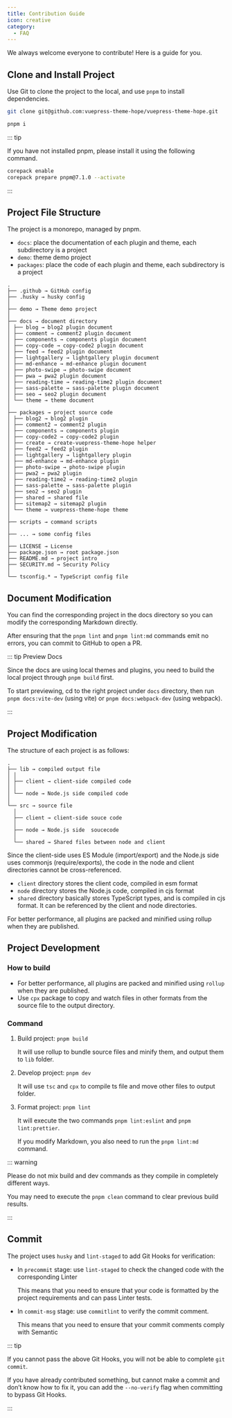 ```yaml
---
title: Contribution Guide
icon: creative
category:
  - FAQ
---
```


We always welcome everyone to contribute! Here is a guide for you.

<!-- more -->

## Clone and Install Project

Use Git to clone the project to the local, and use `pnpm` to install dependencies.

```sh
git clone git@github.com:vuepress-theme-hope/vuepress-theme-hope.git

pnpm i
```

::: tip

If you have not installed pnpm, please install it using the following command.

```sh
corepack enable
corepack prepare pnpm@7.1.0 --activate
```

:::

## Project File Structure

The project is a monorepo, managed by pnpm.

- `docs`: place the documentation of each plugin and theme, each subdirectory is a project
- `demo`: theme demo project
- `packages`: place the code of each plugin and theme, each subdirectory is a project

```
.
├── .github → GitHub config
├── .husky → husky config
│
├── demo → Theme demo project
│
├── docs → document directory
│ ├── blog → blog2 plugin document
│ ├── comment → comment2 plugin document
│ ├── components → components plugin document
│ ├── copy-code → copy-code2 plugin document
│ ├── feed → feed2 plugin document
│ ├── lightgallery → lightgallery plugin document
│ ├── md-enhance → md-enhance plugin document
│ ├── photo-swipe → photo-swipe document
│ ├── pwa → pwa2 plugin document
│ ├── reading-time → reading-time2 plugin document
│ ├── sass-palette → sass-palette plugin document
│ ├── seo → seo2 plugin document
│ └── theme → theme document
│
├── packages → project source code
│ ├── blog2 → blog2 plugin
│ ├── comment2 → comment2 plugin
│ ├── components → components plugin
│ ├── copy-code2 → copy-code2 plugin
│ ├── create → create-vuepress-theme-hope helper
│ ├── feed2 → feed2 plugin
│ ├── lightgallery → lightgallery plugin
│ ├── md-enhance → md-enhance plugin
│ ├── photo-swipe → photo-swipe plugin
│ ├── pwa2 → pwa2 plugin
│ ├── reading-time2 → reading-time2 plugin
│ ├── sass-palette → sass-palette plugin
│ ├── seo2 → seo2 plugin
│ ├── shared → shared file
│ ├── sitemap2 → sitemap2 plugin
│ └── theme → vuepress-theme-hope theme
│
├── scripts → command scripts
│
├── ... → some config files
│
├── LICENSE → License
├── package.json → root package.json
├── README.md → project intro
├── SECURITY.md → Security Policy
│
└── tsconfig.* → TypeScript config file
```

## Document Modification

You can find the corresponding project in the docs directory so you can modify the corresponding Markdown directly.

After ensuring that the `pnpm lint` and `pnpm lint:md` commands emit no errors, you can commit to GitHub to open a PR.

::: tip Preview Docs

Since the docs are using local themes and plugins, you need to build the local project through `pnpm build` first.

To start previewing, cd to the right project under `docs` directory, then run `pnpm docs:vite-dev` (using vite) or `pnpm docs:webpack-dev` (using webpack).

:::

## Project Modification

The structure of each project is as follows:

```
.
├── lib → compiled output file
│ │
│ ├── client → client-side compiled code
│ │
│ └── node → Node.js side compiled code
│
└── src → source file
  │
  ├── client → client-side souce code
  │
  ├── node → Node.js side  soucecode
  │
  └── shared → Shared files between node and client
```

Since the client-side uses ES Module (import/export) and the Node.js side uses commonjs (require/exports), the code in the node and client directories cannot be cross-referenced.

- `client` directory stores the client code, compiled in esm format
- `node` directory stores the Node.js code, compiled in cjs format
- `shared` directory basically stores TypeScript types, and is compiled in cjs format. It can be referenced by the client and node directories.

For better performance, all plugins are packed and minified using rollup when they are published.

## Project Development

### How to build

- For better performance, all plugins are packed and minified using `rollup` when they are published.
- Use `cpx` package to copy and watch files in other formats from the source file to the output directory.

### Command

1. Build project: `pnpm build`

   It will use rollup to bundle source files and minify them, and output them to `lib` folder.

1. Develop project: `pnpm dev`

   It will use `tsc` and `cpx` to compile ts file and move other files to output folder.

1. Format project: `pnpm lint`

   It will execute the two commands `pnpm lint:eslint` and `pnpm lint:prettier`.

   If you modify Markdown, you also need to run the `pnpm lint:md` command.

::: warning

Please do not mix build and dev commands as they compile in completely different ways.

You may need to execute the `pnpm clean` command to clear previous build results.

:::

## Commit

The project uses `husky` and `lint-staged` to add Git Hooks for verification:

- In `precommit` stage: use `lint-staged` to check the changed code with the corresponding Linter

  This means that you need to ensure that your code is formatted by the project requirements and can pass Linter tests.

- In `commit-msg` stage: use `commitlint` to verify the commit comment.

  This means that you need to ensure that your commit comments comply with Semantic

::: tip

If you cannot pass the above Git Hooks, you will not be able to complete `git commit`.

If you have already contributed something, but cannot make a commit and don’t know how to fix it, you can add the `--no-verify` flag when committing to bypass Git Hooks.

:::
